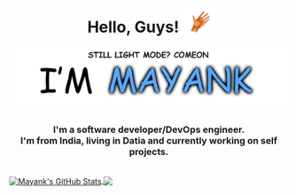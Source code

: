 
<h1 align='center'>
  Hello, Guys! <img src="https://github.com/MayankFawkes/MayankFawkes/raw/master/wave.gif" width="50px">
</h1>

<p align='center'>
  <a href="https://mayankfawkes.xyz">
    <img src="https://github.com/MayankFawkes/MayankFawkes/raw/master/as1.png" alt="mayank">
  </a>
</p>

<h3 align='center'>
  I'm a software developer/DevOps engineer.</br>
I'm from India, living in Datia and currently working on self projects.
</h3></br>
<a href="https://github.com/MayankFawkes/MayankFawkes">
  <img align="center" src="https://github-readme-stats.vercel.app/api?username=MayankFawkes&show_icons=true&line_height=27&count_private=true&hide_border=true&title_color=58a6ff&bg_color=0d1117&text_color=bdd1cd" alt="Mayank's GitHub Stats" />
</a>
<a href="https://github.com/MayankFawkes/MayankFawkes">
  <img align="center" src="https://github-readme-stats.vercel.app/api/top-langs/?username=MayankFawkes&layout=compact&card_width=250&hide_border=true&title_color=58a6ff&bg_color=0d1117&text_color=bdd1cd" />
</a>

